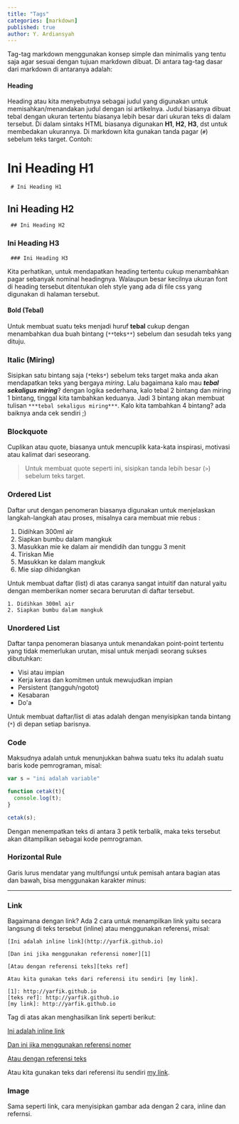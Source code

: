 ```yaml
---
title: "Tags"
categories: [markdown]
published: true
author: Y. Ardiansyah
---
```


Tag-tag markdown menggunakan konsep simple dan minimalis yang tentu saja agar sesuai dengan tujuan markdown dibuat. Di antara tag-tag dasar dari markdown di antaranya adalah:

#### Heading
Heading atau kita menyebutnya sebagai judul yang digunakan untuk memisahkan/menandakan judul dengan isi artikelnya. Judul biasanya dibuat tebal dengan ukuran tertentu biasanya lebih besar dari ukuran teks di dalam tersebut. Di dalam sintaks HTML biasanya digunakan **H1**, **H2**, **H3**, dst untuk membedakan ukurannya. Di markdown kita gunakan tanda pagar (`#`) sebelum teks target. Contoh:

# Ini Heading H1
` # Ini Heading H1`

## Ini Heading H2
` ## Ini Heading H2`

### Ini Heading H3
` ### Ini Heading H3`

Kita perhatikan, untuk mendapatkan heading tertentu cukup menambahkan pagar sebanyak nominal headingnya. Walaupun besar kecilnya ukuran font di heading tersebut ditentukan oleh style yang ada di file css yang digunakan di halaman tersebut.

#### Bold (Tebal)
Untuk membuat suatu teks menjadi huruf **tebal** cukup dengan menambahkan dua buah bintang (`**`teks`**`) sebelum dan sesudah teks yang dituju.

### Italic (Miring)
Sisipkan satu bintang saja (`*`teks`*`) sebelum teks target maka anda akan mendapatkan teks yang bergaya *miring*. Lalu bagaimana kalo mau ***tebal sekaligus miring***? dengan logika sederhana, kalo tebal 2 bintang dan miring 1 bintang, tinggal kita tambahkan keduanya. Jadi 3 bintang akan membuat tulisan `***tebal sekaligus miring***`. Kalo kita tambahkan 4 bintang? ada baiknya anda cek sendiri ;)

### Blockquote
Cuplikan atau quote, biasanya untuk mencuplik kata-kata inspirasi, motivasi atau kalimat dari seseorang. 
> Untuk membuat quote seperti ini, sisipkan tanda lebih besar (`>`) sebelum teks target.

### Ordered List
Daftar urut dengan penomeran biasanya digunakan untuk menjelaskan langkah-langkah atau proses, misalnya cara membuat mie rebus :

1. Didihkan 300ml air
2. Siapkan bumbu dalam mangkuk
3. Masukkan mie ke dalam air mendidih dan tunggu 3 menit
4. Tiriskan Mie
5. Masukkan ke dalam mangkuk
6. Mie siap dihidangkan

Untuk membuat daftar (list) di atas caranya sangat intuitif dan natural yaitu dengan memberikan nomer secara berurutan di daftar tersebut.

```
1. Didihkan 300ml air
2. Siapkan bumbu dalam mangkuk
```

### Unordered List
Daftar tanpa penomeran biasanya untuk menandakan point-point tertentu yang tidak memerlukan urutan, misal untuk menjadi seorang sukses dibutuhkan:

* Visi atau impian
* Kerja keras dan komitmen untuk mewujudkan impian
* Persistent (tangguh/ngotot)
* Kesabaran
* Do'a

Untuk membuat daftar/list di atas adalah dengan menyisipkan tanda bintang (`*`) di depan setiap barisnya.

### Code
Maksudnya adalah untuk menunjukkan bahwa suatu teks itu adalah suatu baris kode pemrograman, misal:

```javascript
var s = "ini adalah variable"

function cetak(t){
  console.log(t);
}

cetak(s);
```

Dengan menempatkan teks di antara 3 petik terbalik, maka teks tersebut akan ditampilkan sebagai kode pemrograman.

### Horizontal Rule
Garis lurus mendatar yang multifungsi untuk pemisah antara bagian atas dan bawah, bisa menggunakan karakter minus:

___

### Link
Bagaimana dengan link? Ada 2 cara untuk menampilkan link yaitu secara langsung di teks tersebut (inline) atau menggunakan referensi, misal:

```
[Ini adalah inline link](http://yarfik.github.io)

[Dan ini jika menggunakan referensi nomer][1]

[Atau dengan referensi teks][teks ref]

Atau kita gunakan teks dari referensi itu sendiri [my link].

[1]: http://yarfik.github.io
[teks ref]: http://yarfik.github.io
[my link]: http://yarfik.github.io
```

Tag di atas akan menghasilkan link seperti berikut:

[Ini adalah inline link](http://yarfik.github.io)

[Dan ini jika menggunakan referensi nomer][1]

[Atau dengan referensi teks][teks ref]

Atau kita gunakan teks dari referensi itu sendiri [my link].

[1]: http://yarfik.github.io
[teks ref]: http://yarfik.github.io
[my link]: http://yarfik.github.io

### Image
Sama seperti link, cara menyisipkan gambar ada dengan 2 cara, inline dan refernsi.